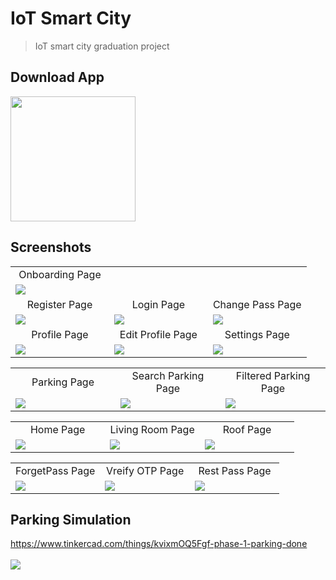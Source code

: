 # IoT Smart City

> IoT smart city graduation project

## Download App
<a href="https://github.com/ahmedehab122/IOTSmartCity/releases/download/v1/SmartIoT.apk"><img src="https://playerzon.com/asset/download.png" width="200"></img></a>

## Screenshots
<table width="100%">
  <tr>
    <td width="33.3%" align="center">
      Onboarding Page
    </td>
     

  </tr>
  <tr>
  <td width="33.3%"><img src="https://user-images.githubusercontent.com/89398483/179813331-89315f1f-a170-42a7-85dc-3d209ea91ff1.jpg"/></td>
    
  
  
  </tr>
  <tr>
    <td width="33.3%" align="center">
       Register Page 
    </td>
        <td width="33.3%" align="center">
     Login Page 
    </td>
        <td width="33.3%" align="center">
      Change Pass Page
    </td>
  </tr>
  <tr>
  <td width="33.3%"><img src="https://user-images.githubusercontent.com/89398483/179813420-2313793a-bd59-4e89-ad55-5df6bd6d10c1.jpg"/></td>
  <td width="33.3%"><img src="https://user-images.githubusercontent.com/89398483/179813415-1aec06ca-a8dd-4462-a1cd-192b559f9e40.jpg"/></td>
  <td width="33.3%"><img src="https://user-images.githubusercontent.com/89398483/179813226-75ed5b70-a874-4a80-b4bd-e48b70bc2580.jpg"/></td>
  </tr>
   <tr>
    <td width="33.3%" align="center">
       Profile Page 
    </td>
        <td width="33.3%" align="center">
       Edit Profile Page 
    </td>
        <td width="33.3%" align="center">
      Settings Page
    </td>
  </tr>
  <tr>
  <td width="33.3%"><img src="https://user-images.githubusercontent.com/89398483/179813392-a7787fb5-9ae8-4ea9-959c-f5feeb6f1076.jpg"/></td>
  <td width="33.3%"><img src="https://user-images.githubusercontent.com/89398483/179813313-aedf2cde-3836-4be5-977e-166596fc4462.jpg"/></td>
  <td width="33.3%"><img src="https://user-images.githubusercontent.com/89398483/179813414-dbc0f75d-cd95-49b4-a9d2-1a3b06b1699b.jpg"/></td>
      
     

<table width="100%">
  <tr>
    <td width="33.3%" align="center">
      Parking Page
    </td>
        <td width="33.3%" align="center">
      Search Parking Page 
    </td>
    <td width="33.3%" align="center">
      Filtered Parking Page
    </td>

  </tr>
  <tr>
  <td width="33.3%"><img src="https://user-images.githubusercontent.com/89398483/179813371-04ffb34a-71be-4d1e-9498-16b41674be0f.jpg"/></td>
     <td width="33.3%"><img src="https://user-images.githubusercontent.com/89398483/179813360-3402e91b-9c6d-473e-b68a-7fbde2e5c167.jpg"/></td>
  <td width="33.3%"><img src="https://user-images.githubusercontent.com/89398483/179813234-6b3331f7-7b7c-48ff-a310-642056aa1f2a.jpg"/></td>
 
 <table width="100%">
  <tr>
    <td width="33.3%" align="center">
      Home Page
    </td>
        <td width="33.3%" align="center">
      Living Room Page 
    </td>
    <td width="33.3%" align="center">
      Roof Page
    </td>

  </tr>
  <tr>
  <td width="33.3%"><img src="https://user-images.githubusercontent.com/89398483/179813318-b71ff401-4c28-4e8f-9444-8bd2b8726e76.jpg"/></td>
     <td width="33.3%"><img src="https://user-images.githubusercontent.com/89398483/179813325-34a60624-7398-458a-8dcf-ece0baeab5a5.jpg"/></td>
  <td width="33.3%"><img src="https://user-images.githubusercontent.com/89398483/179813413-9e62fe54-241a-4980-a150-1a5aaae2bf0c.jpg"/></td>
  
  <table width="100%">
  <tr>
    <td width="33.3%" align="center">
      ForgetPass Page
    </td>
        <td width="33.3%" align="center">
      Vreify OTP Page 
    </td>
     <td width="33.3%" align="center">
      Rest Pass Page 
    </td>
    

  </tr>
  <tr>
  <td width="33.3%"><img src="https://user-images.githubusercontent.com/89398483/179817737-c9ae650b-5a0a-452c-839d-2c95781d0f63.jpg"/></td>
     <td width="33.3%"><img src="https://user-images.githubusercontent.com/89398483/179813431-90e7da6f-e3da-436e-a873-877d3f0b9e89.jpg"/></td>
     <td width="33.3%"><img src="https://user-images.githubusercontent.com/89398483/179813404-e533ea9e-3bd0-4056-ab7b-b661f46b8962.jpg"/></td>
 

 
  </tr>
</table>

## Parking Simulation
https://www.tinkercad.com/things/kvixmOQ5Fgf-phase-1-parking-done
<br />
<br />
![](https://user-images.githubusercontent.com/78452508/159190822-e30cf578-e564-49d7-a2c5-11b9ed6853a0.png)



 
